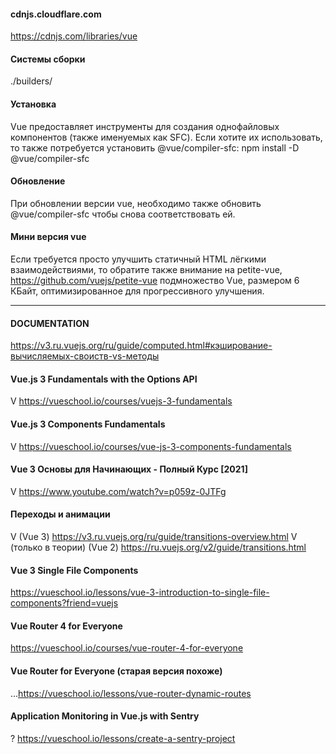 #### cdnjs.cloudflare.com
  https://cdnjs.com/libraries/vue

#### Системы сборки
  ./builders/

#### Установка
  Vue предоставляет инструменты для создания однофайловых компонентов (также именуемых как SFC). Если хотите их использовать, то также потребуется установить @vue/compiler-sfc:
    npm install -D @vue/compiler-sfc

#### Обновление
  При обновлении версии vue, необходимо также обновить @vue/compiler-sfc чтобы снова соответствовать ей.

#### Мини версия vue 
  Если требуется просто улучшить статичный HTML лёгкими взаимодействиями, то обратите также внимание на 
    petite-vue, 
      https://github.com/vuejs/petite-vue
    подмножество Vue, размером 6 КБайт, оптимизированное для прогрессивного улучшения.

------------------------------------------------------------

#### DOCUMENTATION
  https://v3.ru.vuejs.org/ru/guide/computed.html#кэширование-вычисляемых-своиств-vs-методы
  <!-- practice->frameworks->vue->...doc -->

#### Vue.js 3 Fundamentals with the Options API
  V https://vueschool.io/courses/vuejs-3-fundamentals

#### Vue.js 3 Components Fundamentals
  V https://vueschool.io/courses/vue-js-3-components-fundamentals

#### Vue 3 Основы для Начинающих - Полный Курс [2021]
  V https://www.youtube.com/watch?v=p059z-0JTFg

#### Переходы и анимации
  V (Vue 3)
    https://v3.ru.vuejs.org/ru/guide/transitions-overview.html
  V (только в теории) (Vue 2) 
    https://ru.vuejs.org/v2/guide/transitions.html

#### Vue 3 Single File Components
  https://vueschool.io/lessons/vue-3-introduction-to-single-file-components?friend=vuejs

#### Vue Router 4 for Everyone
  https://vueschool.io/courses/vue-router-4-for-everyone

#### Vue Router for Everyone (старая версия похоже)
  ...https://vueschool.io/lessons/vue-router-dynamic-routes



#### Application Monitoring in Vue.js with Sentry
  ? https://vueschool.io/lessons/create-a-sentry-project

